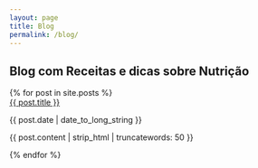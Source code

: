 ```yaml
---
layout: page
title: Blog
permalink: /blog/
---
```

<!-- Slider Start -->
<section id="global-header">
  <div class="container">
    <div class="row">
      <div class="col-md-12">
        <div class="block">
          <h1>Blog com Receitas e dicas sobre Nutrição</h1>
        </div>
      </div>
    </div>
  </div>
</section>
{% for post in site.posts %}
<div class="post-area">
  <a href="{{ post.url | prepend: site.baseurl }}" class="bold">{{ post.title }}</a>
  <p class="post-date">{{ post.date | date_to_long_string }}</p>
  <p>
    {{ post.content | strip_html | truncatewords: 50 }}
  </p>
</div>
{% endfor %}
